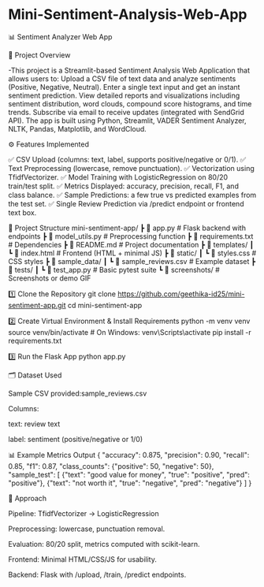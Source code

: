 # Mini-Sentiment-Analysis-Web-App

📊 Sentiment Analyzer Web App

🔹 Project Overview

-This project is a Streamlit-based Sentiment Analysis Web Application that allows users to:
Upload a CSV file of text data and analyze sentiments (Positive, Negative, Neutral).
Enter a single text input and get an instant sentiment prediction.
View detailed reports and visualizations including sentiment distribution, word clouds, compound score histograms, and time trends.
Subscribe via email to receive updates (integrated with SendGrid API).
The app is built using Python, Streamlit, VADER Sentiment Analyzer, NLTK, Pandas, Matplotlib, and WordCloud.


⚙️ Features Implemented

✅ CSV Upload (columns: text, label, supports positive/negative or 0/1).
✅ Text Preprocessing (lowercase, remove punctuation).
✅ Vectorization using TfidfVectorizer.
✅ Model Training with LogisticRegression on 80/20 train/test split.
✅ Metrics Displayed: accuracy, precision, recall, F1, and class balance.
✅ Sample Predictions: a few true vs predicted examples from the test set.
✅ Single Review Prediction via /predict endpoint or frontend text box.


📂 Project Structure
mini-sentiment-app/
 ┣ 📄 app.py                # Flask backend with endpoints
 ┣ 📄 model_utils.py        # Preprocessing function
 ┣ 📄 requirements.txt      # Dependencies
 ┣ 📄 README.md             # Project documentation
 ┣ 📂 templates/
 ┃ ┗ 📄 index.html          # Frontend (HTML + minimal JS)
 ┣ 📂 static/
 ┃ ┗ 📄 styles.css          # CSS styles
 ┣ 📂 sample_data/
 ┃ ┗ 📄 sample_reviews.csv  # Example dataset
 ┣ 📂 tests/
 ┃ ┗ 📄 test_app.py         # Basic pytest suite
 ┗ 📂 screenshots/          # Screenshots or demo GIF


 1️⃣ Clone the Repository
git clone https://github.com/geethika-id25/mini-sentiment-app.git
cd mini-sentiment-app

2️⃣ Create Virtual Environment & Install Requirements
python -m venv venv
source venv/bin/activate   # On Windows: venv\Scripts\activate
pip install -r requirements.txt

3️⃣ Run the Flask App
python app.py


🗂️ Dataset Used

Sample CSV provided:sample_reviews.csv

Columns:

text: review text

label: sentiment (positive/negative or 1/0)


📊 Example Metrics Output
{
  "accuracy": 0.875,
  "precision": 0.90,
  "recall": 0.85,
  "f1": 0.87,
  "class_counts": {"positive": 50, "negative": 50},
  "sample_test": [
    {"text": "good value for money", "true": "positive", "pred": "positive"},
    {"text": "not worth it", "true": "negative", "pred": "negative"}
  ]
}
 


📌 Approach

Pipeline: TfidfVectorizer → LogisticRegression

Preprocessing: lowercase, punctuation removal.

Evaluation: 80/20 split, metrics computed with scikit-learn.

Frontend: Minimal HTML/CSS/JS for usability.

Backend: Flask with /upload, /train, /predict endpoints.

